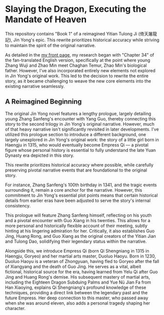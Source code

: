 # Slaying the Dragon, Executing the Mandate of Heaven

This repository contains "Book 1" of a reimagined Yitian Tulong Ji (倚天屠龍記), Jin Yong's epic. This rewrite prioritizes historical accuracy while striving to maintain the spirit of the original narrative.

As detailed in the [my front page](../README.md), my research began with "Chapter 34" of the fan-translated English version, specifically at the point where young Zhang Wuji and Zhao Min meet Chaghan Temur, Zhao Min's biological father. However, I've also incorporated entirely new elements not explored in Jin Yong's original work. This led to the decision to rewrite the entire story, as it became challenging to weave the new core elements into the existing narrative seamlessly.


## A Reimagined Beginning

The original Jin Yong novel features a lengthy prologue, largely detailing young Zhang Sanfeng's encounter with Yang Guo, thereby connecting this story to the second trilogy in Jin Yong's original narrative. However, much of that heavy narrative isn't significantly revisited in later developments. I've utilized this prologue section to introduce a different background, one largely unexplored in Jin Yong's original work: the story of a little girl born in Haengju in 1315, who would eventually become Empress Qi — a pivotal figure whose personal history is essential to fully understand the late Yuan Dynasty era depicted in this story.

This rewrite prioritizes historical accuracy where possible, while carefully preserving pivotal narrative events that are foundational to the original story.

For instance, Zhang Sanfeng's 100th birthday in 1341, and the tragic events surrounding it, remain a core anchor for the narrative. However, this commitment to Jin Yong's essential plot points means that certain historical details from earlier eras have been adjusted to serve the story's internal consistency.

This prologue will feature Zhang Sanfeng himself, reflecting on his youth and a pivotal encounter with Guo Xiang in his twenties. This allows for a more personal and historically flexible account of their meeting, subtly hinting at his lingering admiration for her. Critically, it also establishes Guo Jing, Huang Rong, and Guo Xiang as the original creators of the Yitian Jian and Tulong Dao, solidifying their legendary status within the narrative.

Alongside this, we introduce Empress Qi (born Qi Shengniang in 1315 in Haengju, Goryeo) and her martial arts master, Duoluo Haoyu. Born in 1230, Duoluo Haoyu is a veteran of Zhongyuan, having fled to Goryeo after the fall of Xiangyang and the death of Guo Jing. He serves as a vital, albeit fictional, historical source for the era, having learned from Yelu Qi after Guo Jing and Huang Rong's demise. His subsequent mastery of martial arts, including the Eighteen Dragon Subduing Palms and Yue Nü Jian Fa from Han Xiaoying, explains Qi Shengniang's profound knowledge of these techniques, providing a direct link between the legendary past and the future Empress. Her deep connection to this master, who passed away when she was around eleven, also adds a personal tragedy shaping her character.

